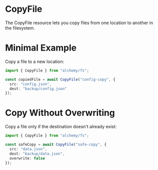 # CopyFile

The CopyFile resource lets you copy files from one location to another in the filesystem.

# Minimal Example

Copy a file to a new location:

```ts
import { CopyFile } from "alchemy/fs";

const copiedFile = await CopyFile("config-copy", {
  src: "config.json", 
  dest: "backup/config.json"
});
```

# Copy Without Overwriting

Copy a file only if the destination doesn't already exist:

```ts
import { CopyFile } from "alchemy/fs";

const safeCopy = await CopyFile("safe-copy", {
  src: "data.json",
  dest: "backup/data.json", 
  overwrite: false
});
```